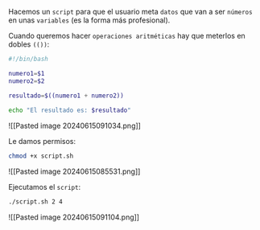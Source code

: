 

Hacemos un ``script`` para que el usuario meta ``datos`` que van a ser ``números`` en unas ``variables`` (es la forma más profesional).

Cuando queremos hacer ``operaciones aritméticas`` hay que meterlos en dobles ``(())``:

```Bash
#!/bin/bash

numero1=$1
numero2=$2

resultado=$((numero1 + numero2))
 
echo "El resultado es: $resultado"
```

![[Pasted image 20240615091034.png]]

Le damos permisos:

```Bash
chmod +x script.sh
```

![[Pasted image 20240615085531.png]]

Ejecutamos el ``script``:

```Bash
./script.sh 2 4
```

![[Pasted image 20240615091104.png]]


